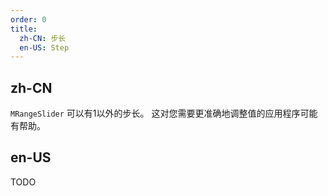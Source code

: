 ```yaml
---
order: 0
title:
  zh-CN: 步长
  en-US: Step
---
```


## zh-CN

`MRangeSlider` 可以有1以外的步长。 这对您需要更准确地调整值的应用程序可能有帮助。

## en-US

TODO

